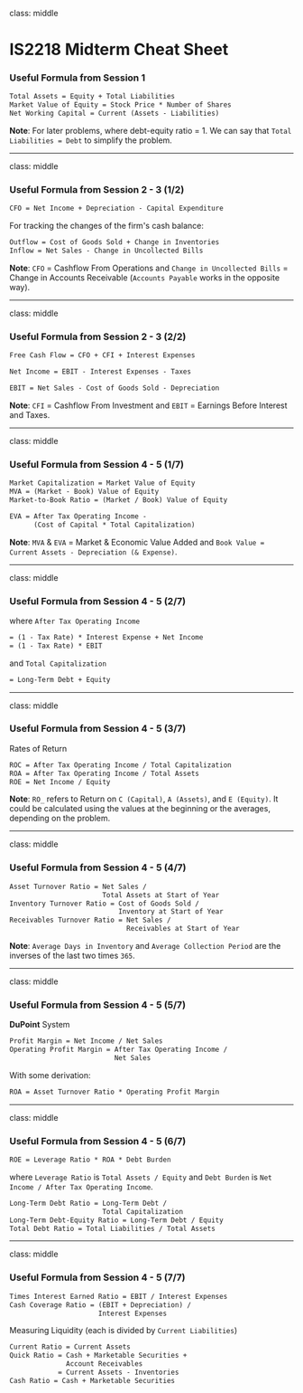 class: middle

# IS2218 Midterm Cheat Sheet

### Useful Formula from Session 1

```tex
Total Assets = Equity + Total Liabilities
Market Value of Equity = Stock Price * Number of Shares
Net Working Capital = Current (Assets - Liabilities)
```

**Note**: For later problems, where debt-equity ratio = 1. We can say that `Total Liabilities = Debt` to simplify the problem.

---

class: middle

### Useful Formula from Session 2 - 3 (1/2)

```tex
CFO = Net Income + Depreciation - Capital Expenditure
```

For tracking the changes of the firm's cash balance:

```tex
Outflow = Cost of Goods Sold + Change in Inventories
Inflow = Net Sales - Change in Uncollected Bills
```

**Note**: `CFO` = Cashflow From Operations and `Change in Uncollected Bills` = Change in Accounts Receivable (`Accounts Payable` works in the opposite way).

---

class: middle

### Useful Formula from Session 2 - 3 (2/2)

```tex
Free Cash Flow = CFO + CFI + Interest Expenses
```

```tex
Net Income = EBIT - Interest Expenses - Taxes
```

```tex
EBIT = Net Sales - Cost of Goods Sold - Depreciation
```

**Note**: `CFI` = Cashflow From Investment and `EBIT` = Earnings Before Interest and Taxes.

---

class: middle

### Useful Formula from Session 4 - 5 (1/7)

```tex
Market Capitalization = Market Value of Equity
MVA = (Market - Book) Value of Equity
Market-to-Book Ratio = (Market / Book) Value of Equity
```

```tex
EVA = After Tax Operating Income -
      (Cost of Capital * Total Capitalization)
```

**Note**: `MVA` & `EVA` = Market & Economic Value Added and `Book Value = Current Assets - Depreciation (& Expense)`.

---

class: middle

### Useful Formula from Session 4 - 5 (2/7)

where `After Tax Operating Income`

```tex
= (1 - Tax Rate) * Interest Expense + Net Income
= (1 - Tax Rate) * EBIT
```

and `Total Capitalization`

```tex
= Long-Term Debt + Equity
```

---

class: middle

### Useful Formula from Session 4 - 5 (3/7)

Rates of Return

```tex
ROC = After Tax Operating Income / Total Capitalization
ROA = After Tax Operating Income / Total Assets
ROE = Net Income / Equity
```

**Note**: `RO_` refers to Return on `C (Capital)`, `A (Assets)`, and `E (Equity)`. It could be calculated using the values at the beginning or the averages, depending on the problem.

---

class: middle

### Useful Formula from Session 4 - 5 (4/7)

```tex
Asset Turnover Ratio = Net Sales /
                       Total Assets at Start of Year
Inventory Turnover Ratio = Cost of Goods Sold /
                           Inventory at Start of Year
Receivables Turnover Ratio = Net Sales /
                             Receivables at Start of Year
```

**Note**: `Average Days in Inventory` and `Average Collection Period` are the inverses of the last two times `365`.

---

class: middle

### Useful Formula from Session 4 - 5 (5/7)

**DuPoint** System

```tex
Profit Margin = Net Income / Net Sales
Operating Profit Margin = After Tax Operating Income /
                          Net Sales
```

With some derivation:

```tex
ROA = Asset Turnover Ratio * Operating Profit Margin
```

---

class: middle

### Useful Formula from Session 4 - 5 (6/7)

```tex
ROE = Leverage Ratio * ROA * Debt Burden
```

where `Leverage Ratio` is `Total Assets / Equity` and `Debt Burden` is `Net Income / After Tax Operating Income`.

```tex
Long-Term Debt Ratio = Long-Term Debt /
                       Total Capitalization
Long-Term Debt-Equity Ratio = Long-Term Debt / Equity
Total Debt Ratio = Total Liabilities / Total Assets
```

---

class: middle

### Useful Formula from Session 4 - 5 (7/7)

```tex
Times Interest Earned Ratio = EBIT / Interest Expenses
Cash Coverage Ratio = (EBIT + Depreciation) /
                      Interest Expenses
```

Measuring Liquidity (each is divided by `Current Liabilities`)

```tex
Current Ratio = Current Assets
Quick Ratio = Cash + Marketable Securities +
              Account Receivables
            = Current Assets - Inventories
Cash Ratio = Cash + Marketable Securities
```
